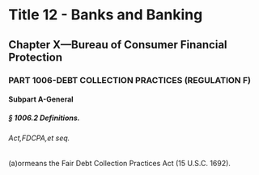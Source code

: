 
# Title 12 - Banks and Banking
## Chapter X—Bureau of Consumer Financial Protection
### PART 1006-DEBT COLLECTION PRACTICES (REGULATION F)
#### Subpart A-General
##### § 1006.2 Definitions.
###### Act,FDCPA,et seq.

(a)ormeans the Fair Debt Collection Practices Act (15 U.S.C. 1692).
